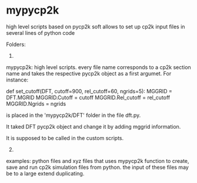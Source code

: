 # mypycp2k

high level scripts based on pycp2k soft
allows to set up cp2k input files in several lines of python code

Folders:

1.
mypycp2k: high level scripts. every file name corresponds to a cp2k section name and takes the respective pycp2k object as a first argumet.
For instance:

def set_cutoff(DFT, cutoff=900, rel_cutoff=60, ngrids=5):
    MGGRID = DFT.MGRID
    MGGRID.Cutoff = cutoff
    MGGRID.Rel_cutoff = rel_cutoff
    MGGRID.Ngrids = ngrids

is placed in the 'mypycp2k/DFT' folder in the file dft.py.

It taked DFT pycp2k object and change it by adding mggrid information.

It is supposed to be called in the custom scripts.

2.
examples: python files and xyz files that uses mypycp2k function to create, save and run cp2k simulation files from python.
the input of these files may be to a large extend duplicating.
